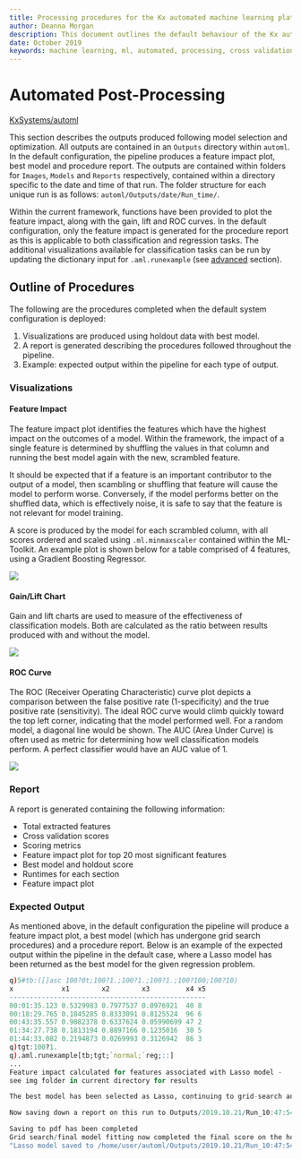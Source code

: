 ```yaml
---
title: Processing procedures for the Kx automated machine learning platform
author: Deanna Morgan
description: This document outlines the default behaviour of the Kx automated machine learning offering in particular highlighting the common processes completed across all forms of automated machine learning and the differences between offerings
date: October 2019
keywords: machine learning, ml, automated, processing, cross validation, grid search, models
---
```


# <i class="fas fa-share-alt"></i> Automated Post-Processing


<i class="fab fa-github"></i>

[KxSystems/automl](https://github.com/kxsystems/automl)

This section describes the outputs produced following model selection and optimization. All outputs are contained in an `Outputs` directory within `automl`. In the default configuration, the pipeline produces a feature impact plot, best model and procedure report. The outputs are contained within folders for `Images`, `Models` and `Reports` respectively, contained within a directory specific to the date and time of that run. The folder structure for each unique run is as follows: `automl/Outputs/date/Run_time/`.

Within the current framework, functions have been provided to plot the feature impact, along with the gain, lift and ROC curves. In the default configuration, only the feature impact is generated for the procedure report as this is applicable to both classification and regression tasks. The additional visualizations available for classification tasks can be run by updating the dictionary input for `.aml.runexample` (see [advanced](link) section).

## Outline of Procedures

The following are the procedures completed when the default system configuration is deployed:

1. Visualizations are produced using holdout data with best model.
2. A report is generated describing the procedures followed throughout the pipeline.
3. Example: expected output within the pipeline for each type of output.

### Visualizations

#### Feature Impact

The feature impact plot identifies the features which have the highest impact on the outcomes of a model. Within the framework, the impact of a single feature is determined by shuffling the values in that column and running the best model again with the new, scrambled feature.

It should be expected that if a feature is an important contributor to the output of a model, then scambling or shuffling that feature will cause the model to perform worse. Conversely, if the model performs better on the shuffled data, which is effectively noise, it is safe to say that the feature is not relevant for model training.

A score is produced by the model for each scrambled column, with all scores ordered and scaled using `.ml.minmaxscaler` contained within the ML-Toolkit. An example plot is shown below for a table comprised of 4 features, using a Gradient Boosting Regressor.

<img src="../img/featureimpact.png"> 

#### Gain/Lift Chart

Gain and lift charts are used to measure of the effectiveness of classification models. Both are calculated as the ratio between results produced with and without the model. 

<img src="../img/liftgain.png">

#### ROC Curve

The ROC (Receiver Operating Characteristic) curve plot depicts a comparison between the false positive rate (1-specificity) and the true positive rate (sensitivity). The ideal ROC curve would climb quickly toward the top left corner, indicating that the model performed well. For a random model, a diagonal line would be shown. The AUC (Area Under Curve) is often used as metric for determining how well classification models perform. A perfect classifier would have an AUC value of 1.

<img src="../img/roc.png">

### Report

A report is generated containing the following information:

- Total extracted features
- Cross validation scores
- Scoring metrics
- Feature impact plot for top 20 most significant features
- Best model and holdout score
- Runtimes for each section
- Feature impact plot

### Expected Output

As mentioned above, in the default configuration the pipeline will produce a feature impact plot, a best model (which has undergone grid search procedures) and a procedure report. Below is an example of the expected output within the pipeline in the default case, where a Lasso model has been returned as the best model for the given regression problem.

```q
q)5#tb:([]asc 100?0t;100?1.;100?1.;100?1.;100?100;100?10)
x            x1        x2        x3         x4 x5 
-------------------------------------------------
00:01:35.123 0.5329983 0.7977537 0.0976921  40 8 
00:18:29.765 0.1845285 0.8333091 0.8125524  96 6  
00:43:35.557 0.9882378 0.6337624 0.05990699 47 2
01:34:27.738 0.1813194 0.8897166 0.1235016  30 5
01:44:33.082 0.2194873 0.0269993 0.3126942  86 3
q)tgt:100?1.
q).aml.runexample[tb;tgt;`normal;`reg;::]
...
Feature impact calculated for features associated with Lasso model -
see img folder in current directory for results

The best model has been selected as Lasso, continuing to grid-search and final model fitting on holdout set

Now saving down a report on this run to Outputs/2019.10.21/Run_10:47:54.325/Reports/

Saving to pdf has been completed
Grid search/final model fitting now completed the final score on the holdout set was: 0.09567505
"Lasso model saved to /home/user/automl/Outputs/2019.10.21/Run_10:47:54.325..
```

